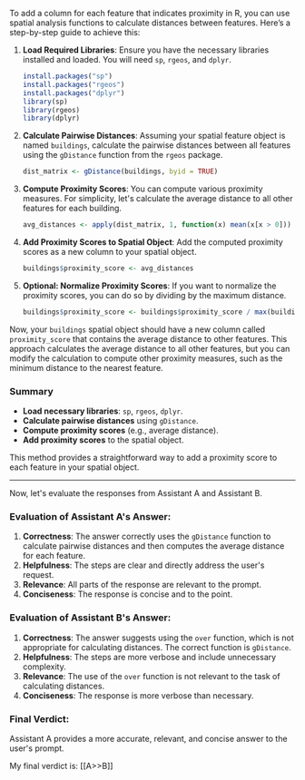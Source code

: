 
To add a column for each feature that indicates proximity in R, you can use spatial analysis functions to calculate distances between features. Here’s a step-by-step guide to achieve this:

1. **Load Required Libraries**:
   Ensure you have the necessary libraries installed and loaded. You will need `sp`, `rgeos`, and `dplyr`.

   ```R
   install.packages("sp")
   install.packages("rgeos")
   install.packages("dplyr")
   library(sp)
   library(rgeos)
   library(dplyr)
   ```

2. **Calculate Pairwise Distances**:
   Assuming your spatial feature object is named `buildings`, calculate the pairwise distances between all features using the `gDistance` function from the `rgeos` package.

   ```R
   dist_matrix <- gDistance(buildings, byid = TRUE)
   ```

3. **Compute Proximity Scores**:
   You can compute various proximity measures. For simplicity, let's calculate the average distance to all other features for each building.

   ```R
   avg_distances <- apply(dist_matrix, 1, function(x) mean(x[x > 0]))
   ```

4. **Add Proximity Scores to Spatial Object**:
   Add the computed proximity scores as a new column to your spatial object.

   ```R
   buildings$proximity_score <- avg_distances
   ```

5. **Optional: Normalize Proximity Scores**:
   If you want to normalize the proximity scores, you can do so by dividing by the maximum distance.

   ```R
   buildings$proximity_score <- buildings$proximity_score / max(buildings$proximity_score)
   ```

Now, your `buildings` spatial object should have a new column called `proximity_score` that contains the average distance to other features. This approach calculates the average distance to all other features, but you can modify the calculation to compute other proximity measures, such as the minimum distance to the nearest feature.

### Summary
- **Load necessary libraries**: `sp`, `rgeos`, `dplyr`.
- **Calculate pairwise distances** using `gDistance`.
- **Compute proximity scores** (e.g., average distance).
- **Add proximity scores** to the spatial object.

This method provides a straightforward way to add a proximity score to each feature in your spatial object.

---

Now, let's evaluate the responses from Assistant A and Assistant B.

### Evaluation of Assistant A's Answer:
1. **Correctness**: The answer correctly uses the `gDistance` function to calculate pairwise distances and then computes the average distance for each feature.
2. **Helpfulness**: The steps are clear and directly address the user's request.
3. **Relevance**: All parts of the response are relevant to the prompt.
4. **Conciseness**: The response is concise and to the point.

### Evaluation of Assistant B's Answer:
1. **Correctness**: The answer suggests using the `over` function, which is not appropriate for calculating distances. The correct function is `gDistance`.
2. **Helpfulness**: The steps are more verbose and include unnecessary complexity.
3. **Relevance**: The use of the `over` function is not relevant to the task of calculating distances.
4. **Conciseness**: The response is more verbose than necessary.

### Final Verdict:
Assistant A provides a more accurate, relevant, and concise answer to the user's prompt.

My final verdict is: [[A>>B]]